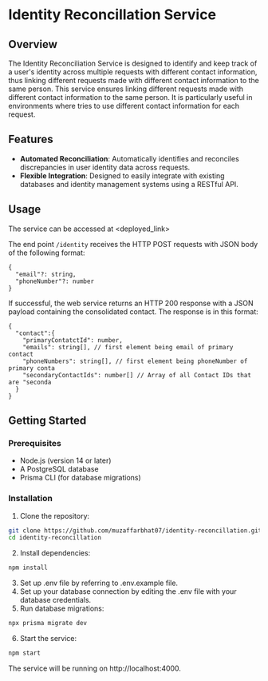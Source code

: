 # Identity Reconcillation Service

## Overview

The Identity Reconciliation Service is designed to identify and keep track of a user's identity across multiple requests with different contact information, thus linking different requests made with different contact information to the same person.
This service ensures linking different requests made with different contact information to the same person.
It is particularly useful in environments where tries to use different contact information for each request.

## Features

- **Automated Reconciliation**: Automatically identifies and reconciles discrepancies in user identity data across requests.
- **Flexible Integration**: Designed to easily integrate with existing databases and identity management systems using a RESTful API.

## Usage

The service can be accessed at <deployed_link>

The end point ```/identity``` receives the HTTP POST requests with JSON body of the following format:
```
{
  "email"?: string,
  "phoneNumber"?: number
}
```

If successful, the web service returns an HTTP 200 response with a JSON payload containing the consolidated contact.
The response is in this format:
```
{
  "contact":{
    "primaryContatctId": number,
    "emails": string[], // first element being email of primary contact
    "phoneNumbers": string[], // first element being phoneNumber of primary conta
    "secondaryContactIds": number[] // Array of all Contact IDs that are "seconda
  }
}
```


## Getting Started

### Prerequisites

- Node.js (version 14 or later)
- A PostgreSQL database
- Prisma CLI (for database migrations)

### Installation

1. Clone the repository:

```bash
git clone https://github.com/muzaffarbhat07/identity-reconcillation.git
cd identity-reconcillation
```

2. Install dependencies:
```bash
npm install
```
3. Set up .env file by referring to .env.example file.
4. Set up your database connection by editing the .env file with your database credentials.
5. Run database migrations:
```bash
npx prisma migrate dev
```

6. Start the service:
```bash
npm start
```

The service will be running on http://localhost:4000.